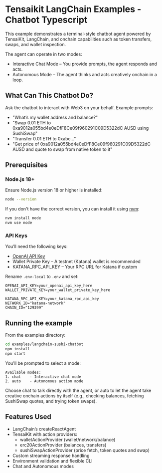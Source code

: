 # Tensaikit LangChain Examples - Chatbot Typescript

This example demonstrates a terminal-style chatbot agent powered by TensaiKit, LangChain, and onchain capabilities such as token transfers, swaps, and wallet inspection.

The agent can operate in two modes:

- Interactive Chat Mode – You provide prompts, the agent responds and acts.
- Autonomous Mode – The agent thinks and acts creatively onchain in a loop.

## What Can This Chatbot Do?

Ask the chatbot to interact with Web3 on your behalf. Example prompts:

- "What’s my wallet address and balance?"
- "Swap 0.01 ETH to 0xa9012a055bd4e0eDfF8Ce09f960291C09D5322dC AUSD using SushiSwap"
- "Transfer 0.01 ETH to 0xabc..."
- "Get price of 0xa9012a055bd4e0eDfF8Ce09f960291C09D5322dC AUSD and quote to swap from native token to it"

## Prerequisites

### Node.js 18+

Ensure Node.js version 18 or higher is installed:

```bash
node --version
```

If you don't have the correct version, you can install it using [nvm](https://github.com/nvm-sh/nvm):

```bash
nvm install node
nvm use node
```

### API Keys

You’ll need the following keys:

- [OpenAI API Key](https://platform.openai.com/docs/quickstart#create-and-export-an-api-key)
- Wallet Private Key – A testnet (Katana) wallet is recommended
- KATANA_RPC_API_KEY – Your RPC URL for Katana if custom

Rename `.env-local` to `.env` and set:

```
OPENAI_API_KEY=your_openai_api_key_here
WALLET_PRIVATE_KEY=your_wallet_private_key_here

KATANA_RPC_API_KEY=your_katana_rpc_api_key
NETWORK_ID="katana-network"
CHAIN_ID="129399"
```

## Running the example

From the examples directory:

```bash
cd examples/langchain-sushi-chatbot
npm install
npm start
```

You'll be prompted to select a mode:

```
Available modes:
1. chat    - Interactive chat mode
2. auto    - Autonomous action mode
```

Choose chat to talk directly with the agent, or auto to let the agent take creative onchain actions by itself (e.g., checking balances, fetching SushiSwap quotes, and trying token swaps).

## Features Used

- LangChain’s createReactAgent
- TensaiKit with action providers:
  - walletActionProvider (wallet/network/balance)
  - erc20ActionProvider (balances, transfers)
  - sushiSwapActionProvider (price fetch, token quotes and swap)
- Custom streaming response handling
- Environment validation and flexible CLI
- Chat and Autonomous modes
